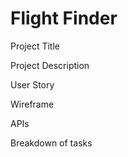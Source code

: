 # Flight Finder

Project Title

Project Description

User Story

Wireframe

APIs

Breakdown of tasks